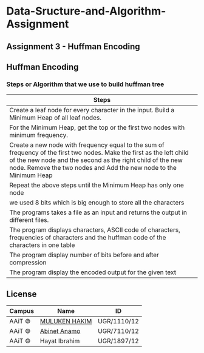 # Data-Sructure-and-Algorithm-Assignment 

## Assignment 3 - Huffman Encoding

## Huffman Encoding
### Steps or Algorithm that we use to build huffman tree
|                  Steps    
|-------------------------------------------------------------------      |
|  Create a leaf node for every character in the input. Build a Minimum Heap of all leaf nodes.|
|  For the Minimum Heap, get the top or the first two nodes with minimum frequency.|
|  Create a new node with frequency equal to the sum of frequency of the first two nodes. Make the first as the left child of the new node and the second as the right child of the new node. Remove the two nodes and Add the new node to the Minimum Heap|
|  Repeat the above steps until the Minimum Heap has only one node|
|  we used 8 bits which is big enough to store all the characters|
|  The programs takes a file as an input and returns the output in different files.|
|  The program displays characters, ASCII code of characters, frequencies of characters and the huffman code of the characters in one table|
|  The program display number of bits before and after compression|
|  The program display the encoded output for the given text |



## License

| Campus  |  Name                                                 | ID          |
|-------- | ------------------------------------------------------| ------------|
|  AAiT © |  [MULUKEN HAKIM](https://github.com/MuleHakim)        | UGR/1110/12 |
|  AAiT © |  [Abinet Anamo](https://github.com/abi26anamo)        | UGR/7110/12 |
|  AAiT © |  Hayat Ibrahim                                        | UGR/1897/12 |